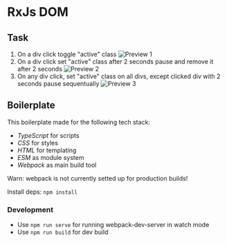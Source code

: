 # RxJs DOM

## Task

1. On a div click toggle "active" class
![Preview 1](/assets/rx-1.gif)
2. On a div click set "active" class after 2 seconds pause and remove it after 2 seconds
![Preview 2](/assets/rx-2.gif)
3. On any div click, set "active" class on all divs, except clicked div with 2 seconds pause sequentually
![Preview 3](/assets/rx-3.gif)

## Boilerplate

This boilerplate made for the following tech stack:

- *TypeScript* for scripts
- *CSS* for styles
- *HTML* for templating
- *ESM* as module system
- *Webpack* as main build tool

Warn: webpack is not currently setted up for production builds!

Install deps: `npm install`

### Development

- Use `npm run serve` for running webpack-dev-server in watch mode
- Use `npm run build` for dev build

